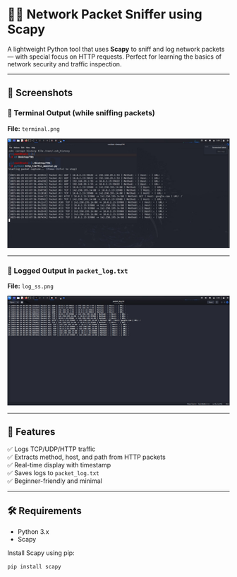 # 🕵️‍♂️ Network Packet Sniffer using Scapy

A lightweight Python tool that uses **Scapy** to sniff and log network packets — with special focus on HTTP requests. Perfect for learning the basics of network security and traffic inspection.

---

## 📸 Screenshots

### 🔹 Terminal Output (while sniffing packets)
**File:** `terminal.png`

![Terminal Output](terminal.png)

---

### 🔹 Logged Output in `packet_log.txt`
**File:** `log_ss.png`

![Log File](log_ss.png)



---

## 🧠 Features

✅ Logs TCP/UDP/HTTP traffic  
✅ Extracts method, host, and path from HTTP packets  
✅ Real-time display with timestamp  
✅ Saves logs to `packet_log.txt`  
✅ Beginner-friendly and minimal  

---

## 🛠 Requirements

- Python 3.x
- Scapy

Install Scapy using pip:

```bash
pip install scapy
